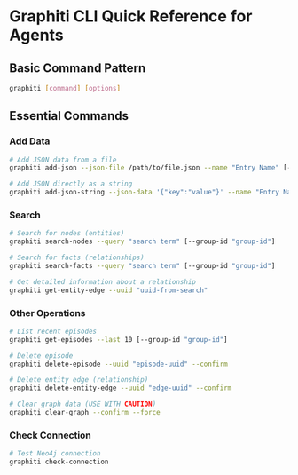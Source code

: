 # Graphiti CLI Quick Reference for Agents

## Basic Command Pattern

```bash
graphiti [command] [options]
```

## Essential Commands

### Add Data

```bash
# Add JSON data from a file
graphiti add-json --json-file /path/to/file.json --name "Entry Name" [--desc "Description"]

# Add JSON directly as a string
graphiti add-json-string --json-data '{"key":"value"}' --name "Entry Name" [--desc "Description"]
```

### Search

```bash
# Search for nodes (entities)
graphiti search-nodes --query "search term" [--group-id "group-id"]

# Search for facts (relationships)
graphiti search-facts --query "search term" [--group-id "group-id"]

# Get detailed information about a relationship
graphiti get-entity-edge --uuid "uuid-from-search"
```

### Other Operations

```bash
# List recent episodes
graphiti get-episodes --last 10 [--group-id "group-id"]

# Delete episode
graphiti delete-episode --uuid "episode-uuid" --confirm

# Delete entity edge (relationship)
graphiti delete-entity-edge --uuid "edge-uuid" --confirm

# Clear graph data (USE WITH CAUTION)
graphiti clear-graph --confirm --force
```

### Check Connection

```bash
# Test Neo4j connection
graphiti check-connection
```
